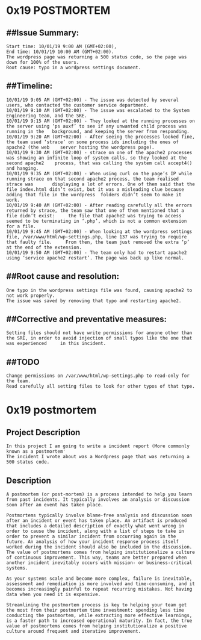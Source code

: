  # 0x19 POSTMORTEM

##Issue Summary:
---------------
	Start time: 10/01/19 9:00 AM (GMT+02:00), 
	End time: 10/01/19 10:00 AM (GMT+02:00).
	The wordpress page was returning a 500 status code, so the page was down for 100% of the users.
	Root cause: typo in a wordpress settings document.

##Timeline:
-----------
	10/01/19 9:05 AM (GMT+02:00) - The issue was detected by several users, who contacted the customer service department.
	10/01/19 9:10 AM (GMT+02:00) - The issue was escalated to the System Engineering team, and the SRE.
	10/01/19 9:15 AM (GMT+02:00) - They looked at the running processes on the server using ‘ps auxf’ to see if any unwanted child process was running in the 	background, and keeping the server from responding.
	10/01/19 9:20 AM (GMT+02:00) - After seeing the processes looked fine, the team used ‘strace’ on some process ids including the ones of apache2 (the web 	server hosting the wordpress page).
	10/01/19 9:30 AM (GMT+02:00) - strace on one of the apache2 processes was showing an infinite loop of system calls, so they looked at the second apache2 	process, that was calling the system call accept4() and hanging.
	10/01/19 9:35 AM (GMT+02:00) - When using curl on the page’s IP while running strace on that second apache2 process, the team realised strace was 		displaying a lot of errors. One of them said that the file index.html didn’t exist, but it was a misleading clue because adding that file in the wordpress 	folders didn’t seem to make it work.
	10/01/19 9:40 AM (GMT+02:00) - After reading carefully all the errors returned by strace, the team saw that one of them mentioned that a file didn’t exist: 	the file that apache2 was trying to access seemed to be terminating in ‘.php’, which is not a common extension for a file.
	10/01/19 9:45 AM (GMT+02:00) - When looking at the wordpress settings file, /var/www/html/wp-settings.php, line 137 was trying to require that faulty file. 	From then, the team just removed the extra ‘p’ at the end of the extension.
	10/01/19 9:50 AM (GMT+02:00) - The team only had to restart apache2 using ‘service apache2 restart’. The page was back up like normal.

##Root cause and resolution:
---------------------------
	One typo in the wordpress settings file was found, causing apache2 to not work properly.
	The issue was saved by removing that typo and restarting apache2.

##Corrective and preventative measures:
-------------------------------------
	Setting files should not have write permissions for anyone other than the SRE, in order to avoid injection of small typos like the one that was experienced 	in this incident.

##TODO
-----
	Change permissions on /var/www/html/wp-settings.php to read-only for the team.
	Read carefully all setting files to look for other typos of that type.


# 0x19 postmortem

## Project  Description
	In this project I am going to write a incident report (More commonly known as a postmortem'
	The incident I wrote about was a Wordpress page that was returning a 500 status code.


## Description
	A postmortem (or post-mortem) is a process intended to help you learn from past incidents. It typically involves an analysis or discussion soon after an event has taken place.
	
	Postmortems typically involve blame-free analysis and discussion soon after an incident or event has taken place. An artifact is produced that includes a detailed description of exactly what went wrong in order to cause the incident, along with a list of steps to take in order to prevent a similar incident from occurring again in the future. An analysis of how your incident response process itself worked during the incident should also be included in the discussion. The value of postmortems comes from helping institutionalize a culture of continuous improvement. This way, teams are better prepared when another incident inevitably occurs with mission- or business-critical systems.

	As your systems scale and become more complex, failure is inevitable, assessment and remediation is more involved and time-consuming, and it becomes increasingly painful to repeat recurring mistakes. Not having data when you need it is expensive.

	Streamlining the postmortem process is key to helping your team get the most from their postmortem time investment: spending less time conducting the postmortem, while extracting more effective learnings, is a faster path to increased operational maturity. In fact, the true value of postmortems comes from helping institutionalize a positive culture around frequent and iterative improvement.


